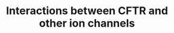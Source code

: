 ---
annotations:
- id: PW:0001350
  parent: regulatory pathway
  type: Pathway Ontology
  value: chloride ion transport pathway
authors:
- Flipke
- Thomas
- Khanspers
- MaintBot
- Ddigles
- Egonw
- Mkutmon
description: The CFTR receptor (an ion channel, which transports CL- out of the cell)
  can form a complex with CFTR assiciated protein (CAL), followed by degradation.
  If NHERF1 is present it will form a complex with the CFTR receptor (by binding the
  PDZ1 region), inhibiting degradation. This complex will bind to other proteins /
  ion channels. One of these ion channels is the Slc26 family, which binds to the
  PDZ2 region of NHERF1. After forming this complex  Cl- and NaHCO3 secretion will
  be performed. The same thing happens with the ENaC (an ion channel, which transports
  Na+), which consists of 3 subunits (alfa, beta & gamma). This channels binds YES-accosiated
  protein (YAP), which in his turn binds the PDZ2 region of NHERF1. Also c-YES will
  bind to NHERF1, which inhibits the ENaC channel. By forming this complex Cl- secretion
  will be induced, while Na+ absorption will be reduced.
last-edited: 2015-11-16
organisms:
- Rattus norvegicus
redirect_from:
- /index.php/Pathway:WP1485
- /instance/WP1485
- /instance/WP1485_rr82975
revision: r82975
schema-jsonld:
- '@context': https://schema.org/
  '@id': https://wikipathways.github.io/pathways/WP1485.html
  '@type': Dataset
  creator:
    '@type': Organization
    name: WikiPathways
  description: The CFTR receptor (an ion channel, which transports CL- out of the
    cell) can form a complex with CFTR assiciated protein (CAL), followed by degradation.
    If NHERF1 is present it will form a complex with the CFTR receptor (by binding
    the PDZ1 region), inhibiting degradation. This complex will bind to other proteins
    / ion channels. One of these ion channels is the Slc26 family, which binds to
    the PDZ2 region of NHERF1. After forming this complex  Cl- and NaHCO3 secretion
    will be performed. The same thing happens with the ENaC (an ion channel, which
    transports Na+), which consists of 3 subunits (alfa, beta & gamma). This channels
    binds YES-accosiated protein (YAP), which in his turn binds the PDZ2 region of
    NHERF1. Also c-YES will bind to NHERF1, which inhibits the ENaC channel. By forming
    this complex Cl- secretion will be induced, while Na+ absorption will be reduced.
  keywords:
  - CAL
  - Cftr
  - ENaCa
  - ENaCb
  - ENaCg
  - NHERF1
  - YAP
  - c-Yes
  license: CC0
  name: Interactions between CFTR and other ion channels
seo: CreativeWork
title: Interactions between CFTR and other ion channels
wpid: WP1485
---